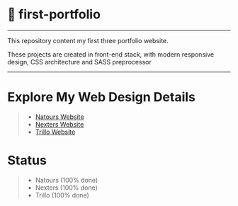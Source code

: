 #  :art: first-portfolio

***

This repository content my first three portfolio website. 

These projects are created in front-end stack, with modern responsive design, CSS architecture and SASS preprocessor

***

# Explore My Web Design Details
> - [Natours Website](https://itcomma.github.io/first-portfolio/Natours/)
> - [Nexters Website](https://itcomma.github.io/first-portfolio/Nexter/)
> - [Trillo Website](https://itcomma.github.io/first-portfolio/Trillo/)

# Status
> - Natours (100% done)
> - Nexters (100% done)
> - Trillo (100% done)

